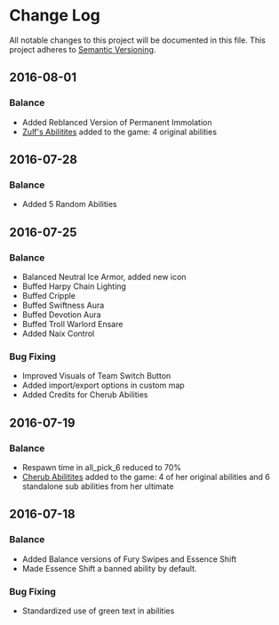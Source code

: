 
# Change Log
All notable changes to this project will be documented in this file.
This project adheres to [Semantic Versioning](http://semver.org/).

## 2016-08-01
### Balance
- Added Reblanced Version of Permanent Immolation
- [Zulf's Abilitites](http://dotaconcept.com/hero/70) added to the game: 4 original abilities

## 2016-07-28
### Balance
- Added 5 Random Abilities

## 2016-07-25
### Balance
- Balanced Neutral Ice Armor, added new icon
- Buffed Harpy Chain Lighting
- Buffed Cripple
- Buffed Swiftness Aura
- Buffed Devotion Aura
- Buffed Troll Warlord Ensare
- Added Naix Control

### Bug Fixing
- Improved Visuals of Team Switch Button
- Added import/export options in custom map
- Added Credits for Cherub Abilities

## 2016-07-19
### Balance
- Respawn time in all_pick_6 reduced to 70%
- [Cherub Abilitites](http://dotaconcept.com/hero/88) added to the game: 4 of her original abilities and 6 standalone sub abilities from her ultimate

## 2016-07-18
### Balance
- Added Balance versions of Fury Swipes and Essence Shift
- Made Essence Shift a banned ability by default. 

### Bug Fixing
- Standardized use of green text in abilities
